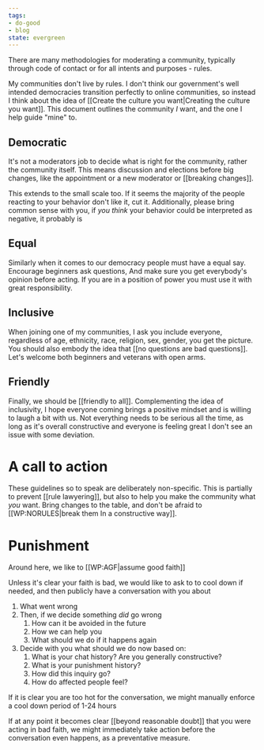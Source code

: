 ```yaml
---
tags:
- do-good
- blog
state: evergreen
---
```


There are many methodologies for moderating a community, typically through code of contact or for all intents and purposes - rules.

My communities don't live by rules. I don't think our government's well intended democracies transition perfectly to online communities, so instead I think about the idea of [[Create the culture you want|Creating the culture you want]]. This document outlines the community *I* want, and the one I help guide "mine" to.

## Democratic

It's not a moderators job to decide what is right for the community, rather the community itself. This means discussion and elections before big changes, like the appointment or a new moderator or [[breaking changes]].

This extends to the small scale too. If it seems the majority of the people reacting to your behavior don't like it, cut it. Additionally, please bring common sense with you, if *you think* your behavior could be interpreted as negative, it probably is

## Equal

Similarly when it comes to our democracy people must have a equal say. Encourage beginners ask questions, And make sure you get everybody's opinion before acting. If you are in a position of power you must use it with great responsibility.

## Inclusive

When joining one of my communities, I ask you include everyone, regardless of age, ethnicity, race, religion, sex, gender, you get the picture. You should also embody the idea that [[no questions are bad questions]]. Let's welcome both beginners and veterans with open arms.

## Friendly

Finally, we should be [[friendly to all]]. Complementing the idea of inclusivity, I hope everyone coming brings a positive mindset and is willing to laugh a bit with us. Not everything needs to be serious all the time, as long as it's overall constructive and everyone is feeling great I don't see an issue with some deviation.

# A call to action

These guidelines so to speak are deliberately non-specific. This is partially to prevent [[rule lawyering]], but also to help you make the community what *you* want. Bring changes to the table, and don't be afraid to [[WP:NORULES|break them In a constructive way]]. 

# Punishment

Around here, we like to [[WP:AGF|assume good faith]]

Unless it's clear your faith is bad, we would like to ask to to cool down if needed, and then publicly have a conversation with you about

1. What went wrong
2. Then, if we decide something *did* go wrong
	1. How can it be avoided in the future
	2. How we can help you
	3. What should we do if it happens again
3. Decide with you what should we do now based on:
	1. What is your chat history? Are you generally constructive?
	2. What is your punishment history?
	3. How did this inquiry go?
	4. How do affected people feel?

If it is clear you are too hot for the conversation, we might manually enforce a cool down period of 1-24 hours

If at any point it becomes clear [[beyond reasonable doubt]] that you were acting in bad faith, we might immediately take action before the conversation even happens, as a preventative measure.